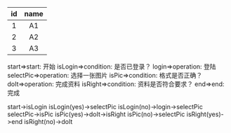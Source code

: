 |id|name|
|:-:|:-:|
|1|A1|
|2|A2|
|3|A3|
start=>start: 开始
isLogin=>condition: 是否已登录？
login=>operation: 登陆
selectPic=>operation: 选择一张图片
isPic=>condition: 格式是否正确？
doIt=>operation: 完成资料
isRight=>condition: 资料是否符合要求？
end=>end: 完成

start->isLogin
isLogin(yes)->selectPic
isLogin(no)->login->selectPic
selectPic->isPic
isPic(yes)->doIt->isRight
isPic(no)->selectPic
isRight(yes)->end
isRight(no)->doIt

